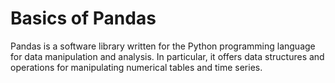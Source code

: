 # Basics of Pandas
Pandas is a software library written for the Python programming language for data manipulation and analysis. In particular, it offers data structures and operations for manipulating numerical tables and time series. 
